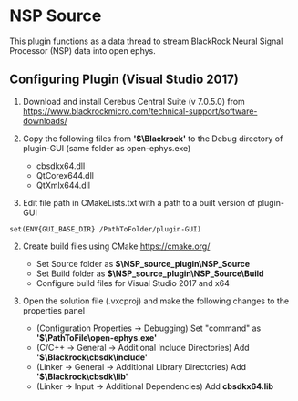 # NSP Source
This plugin functions as a data thread to stream BlackRock Neural Signal Processor (NSP) data into open ephys. 

## Configuring Plugin (Visual Studio 2017)
1) Download and install Cerebus Central Suite (v 7.0.5.0) from https://www.blackrockmicro.com/technical-support/software-downloads/

2) Copy the following files from **'$\Blackrock'** to the Debug directory of plugin-GUI (same folder as open-ephys.exe) 
	- cbsdkx64.dll
	- QtCorex644.dll
	- QtXmlx644.dll


3) Edit file path in CMakeLists.txt with a path to a built version of plugin-GUI
```
set(ENV{GUI_BASE_DIR} /PathToFolder/plugin-GUI)
````
2) Create build files using CMake https://cmake.org/
	- Set Source folder as **$\NSP_source_plugin\NSP_Source**
	- Set Build folder as **$\NSP_source_plugin\NSP_Source\Build**
	- Configure build files for Visual Studio 2017 and x64 

5) Open the solution file (.vxcproj) and make the following changes to the properties panel
	- (Configuration Properties -> Debugging) Set "command" as **'$\PathToFile\open-ephys.exe'**
	- (C/C++ -> General -> Additional Include Directories) Add **'$\Blackrock\cbsdk\include'**
	- (Linker -> General -> Additional Library Directories) Add **'$\Blackrock\cbsdk\lib'**
	- (Linker -> Input -> Additional Dependencies) Add **cbsdkx64.lib**
